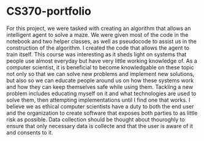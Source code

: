 # CS370-portfolio
For this project, we were tasked with creating an algorithm that allows an intelligent agent to solve a maze. We were given most of the code in the notebook and two helper classes, as well as pseudocode to assist us in the construction of the algorithm. I created the code that allows the agent to train itself. This course was interesting as it sheds light on systems that people use almost everyday but have very little working knowledge of. As a computer scientist, it is beneficial to become knowledgable on these topic not only so that we can solve new problems and implement new solutions, but also so we can educate people around us on how these systems work and how they can keep themselves safe while using them. Tackling a new problem includes educating myself on it and what technologies are used to solve them, then attempting implementations until I find one that works. I believe we as ethical computer scientists have a duty to both the end user and the organization to create software that exposes both parties to as little risk as possible. Data collection should be thought about thouroghly to ensure that only necessary data is collecte and that the user is aware of it and consents to it.
